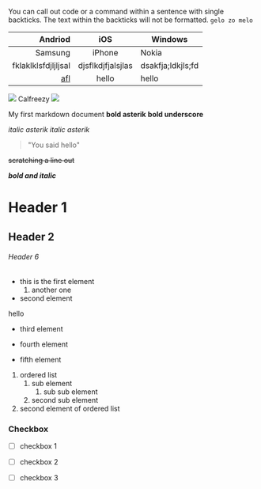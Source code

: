 You can call out code or a command within a sentence with single backticks. The text within the backticks will not be formatted.
`gelo zo melo`


Andriod | iOS | Windows
---: | :---: | ---
 Samsung | iPhone | Nokia
fklaklklsfdjljljsal | djsflkdjfjalsjlas | dsakfja;ldkjls;fd
[afl](www.afl.com.au)| hello | hello
![](https://media.kasperskydaily.com/wp-content/uploads/sites/102/2019/12/10005705/android-device-identifiers-featured.jpg) 
Calfreezy [![](https://i.ytimg.com/vi/GO9Vaezaqtw/maxresdefault.jpg)](https://www.youtube.com/watch?v=GO9Vaezaqtw&t=1030s)


My first markdown document
**bold asterik**
__bold underscore__

*italic asterik*
_italic asterik_


> "You said hello"

~~scratching a line out~~

***bold and italic***

# Header 1
## Header 2
###### Header 6

- this is the first element
   1. another one
- second element

hello
- third element

* fourth element
+ fifth element

1. ordered list
   1. sub element
      1. sub sub element
   2. second sub element
2. second element of ordered list

### Checkbox
+ [ ] checkbox 1
- [ ] checkbox 2
* [ ] checkbox 3


